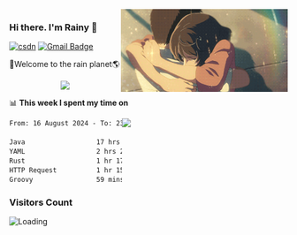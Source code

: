 <img  align='right' height="150" src="https://github.com/LikeRainDay/LikeRainDay/blob/master/pic/img_rain_1.gif?raw=true">



### Hi there. I'm Rainy :lemon:

[![csdn](https://img.shields.io/badge/-csdn-c14438?style=flat-square&logo=c&logoColor=white)](https://blog.csdn.net/qq_15807167)
[![Gmail Badge](https://img.shields.io/badge/-gmail-c14438?style=flat-square&logo=Gmail&logoColor=white&link=mailto:houshuai0816@gmail.com)](mailto:houshuai0816@gmail.com)

🚀Welcome to the rain planet🌎

<center>
<img align='center'  src="https://source.unsplash.com/user/rainyhehe/likes">
</center>

📊 **This week I spent my time on**

<img align='right'   width="300" src="https://github-readme-stats.vercel.app/api?username=LikeRainDay&show_icons=true&title_color=fff&icon_color=79ff97&text_color=9f9f9f&bg_color=151515&count_private=true">

<!--START_SECTION:waka-->

```txt
From: 16 August 2024 - To: 23 August 2024

Java                  17 hrs 16 mins  ████████████████▒░░░░░░░░   64.70 %
YAML                  2 hrs 28 mins   ██▒░░░░░░░░░░░░░░░░░░░░░░   09.24 %
Rust                  1 hr 17 mins    █▒░░░░░░░░░░░░░░░░░░░░░░░   04.82 %
HTTP Request          1 hr 15 mins    █▒░░░░░░░░░░░░░░░░░░░░░░░   04.72 %
Groovy                59 mins         █░░░░░░░░░░░░░░░░░░░░░░░░   03.70 %
```

<!--END_SECTION:waka-->

### Visitors Count
<img align="left" src = "https://profile-counter.glitch.me/LikeRainDay/count.svg" alt ="Loading">
